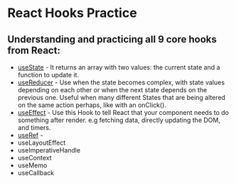 # React Hooks Practice

## Understanding and practicing all 9 core hooks from React:

- <ins>useState</ins> - It returns an array with two values: the current state and a function to update it. 
- <ins>useReducer</ins> - Use when the state becomes complex, with state values depending on each other or when the next state depends on the previous one. Useful when many different States that are being altered on the same action perhaps, like with an onClick().
- <ins>useEffect</ins> - Use this Hook to tell React that your component needs to do something after render. e.g fetching data, directly updating the DOM, and timers.
- <ins>useRef</ins> - 
- useLayoutEffect
- useImperativeHandle
- useContext
- useMemo
- useCallback
